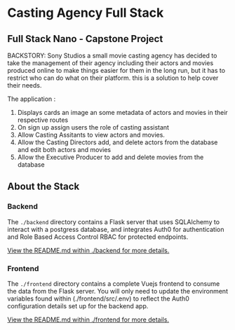 # Casting Agency Full Stack

## Full Stack Nano -  Capstone Project


BACKSTORY: Sony Studios a small movie casting agency has decided to take the management of their agency including their actors and movies produced online to make things easier for them in the long run, but it has to restrict who can do what on their platform. this is a solution to help cover their needs.

The application :

1) Displays cards an image an some metadata of actors and movies in their respective routes 
2) On sign up assign users the role of casting assistant
2) Allow Casting Assitants to view actors and movies.
3) Allow the Casting Directors add, and delete actors from the database and edit both actors and movies
4) Allow the Executive Producer to add and delete movies from the database


## About the Stack


### Backend

The `./backend` directory contains a Flask server that uses SQLAlchemy to interact with a postgress database, and integrates Auth0 for authentication and Role Based Access Control RBAC for protected endpoints.

[View the README.md within ./backend for more details.](./backend/README.md)

### Frontend

The `./frontend` directory contains a complete Vuejs frontend to consume the data from the Flask server. You will only need to update the environment variables found within (./frontend/src/.env) to reflect the Auth0 configuration details set up for the backend app. 

[View the README.md within ./frontend for more details.](./frontend/README.md)
